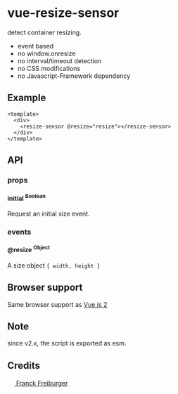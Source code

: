 # vue-resize-sensor
detect container resizing. 
* event based
* no window.onresize
* no interval/timeout detection
* no CSS modifications
* no Javascript-Framework dependency

## Example
```
<template>
  <div>
    <resize-sensor @resize="resize"></resize-sensor>
  </div>
</template>

```

## API

### props

#### initial <sup>Boolean<sup>
Request an initial size event.


### events

#### @resize <sup>Object<sup>
A size object `{ width, height }`


## Browser support
Same browser support as [Vue.js 2](https://github.com/vuejs/vue/blob/dev/README.md)

## Note
since v2.x, the script is exported as esm.

## Credits
[<img src="https://www.franck-freiburger.com/FF.png" width="16"> Franck Freiburger](https://www.franck-freiburger.com)
